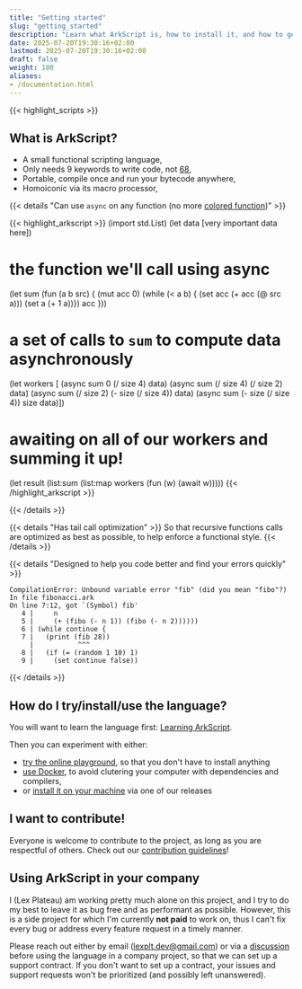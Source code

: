 ```yaml
---
title: "Getting started"
slug: "getting_started"
description: "Learn what ArkScript is, how to install it, and how to get started with it"
date: 2025-07-20T19:30:16+02:00
lastmod: 2025-07-20T19:30:16+02:00
draft: false
weight: 100
aliases:
- /documentation.html
---
```


{{< highlight_scripts >}}

## What is ArkScript?

- A small functional scripting language,
- Only needs 9 keywords to write code, not [68](https://en.wikipedia.org/wiki/List_of_Java_keywords),
- Portable, compile once and run your bytecode anywhere,
- Homoiconic via its macro processor,

{{< details "Can use `async` on any function (no more [colored function](https://journal.stuffwithstuff.com/2015/02/01/what-color-is-your-function/))" >}}

{{< highlight_arkscript >}}
(import std.List)
(let data [very important data here])
# the function we'll call using async
(let sum (fun (a b src) {
  (mut acc 0)
  (while (< a b) {
    (set acc (+ acc (@ src a)))
    (set a (+ 1 a))})
  acc }))
# a set of calls to `sum` to compute data asynchronously
(let workers [
  (async sum 0 (/ size 4) data)
  (async sum (/ size 4) (/ size 2) data)
  (async sum (/ size 2) (- size (/ size 4)) data)
  (async sum (- size (/ size 4)) size data)])
# awaiting on all of our workers and summing it up!
(let result (list:sum (list:map workers (fun (w) (await w)))))
{{< /highlight_arkscript >}}

{{< /details >}}

{{< details "Has tail call optimization" >}}
So that recursive functions calls are optimized as best as possible, to help enforce a functional style.
{{< /details >}}

{{< details "Designed to help you code better and find your errors quickly" >}}
```shell
CompilationError: Unbound variable error "fib" (did you mean "fibo"?)
In file fibonacci.ark
On line 7:12, got `(Symbol) fib'
   4 |     n
   5 |     (+ (fibo (- n 1)) (fibo (- n 2))))))
   6 | (while continue {
   7 |   (print (fib 28))
     |           ^^^
   8 |   (if (= (random 1 10) 1)
   9 |     (set continue false))
```
{{< /details >}}

## How do I try/install/use the language?

You will want to learn the language first: [Learning ArkScript](/docs/tutorials/language).

Then you can experiment with either:

- [try the online playground](https://playground.arkscript-lang.dev), so that you don't have to install anything
- [use Docker](/docs/prologue/building#using-docker), to avoid clutering your computer with dependencies and compilers,
- or [install it on your machine](/docs/prologue/building#installing-from-a-release) via one of our releases

## I want to contribute!

Everyone is welcome to contribute to the project, as long as you are respectful of others. Check out our [contribution guidelines](/docs/guides/contributing)!

## Using ArkScript in your company

I (Lex Plateau) am working pretty much alone on this project, and I try to do my best to leave it as bug free and as performant as possible. However, this is a side project for which I'm currently **not paid** to work on, thus I can't fix every bug or address every feature request in a timely manner.

Please reach out either by email (lexplt.dev@gmail.com) or via a [discussion](https://github.com/orgs/ArkScript-lang/discussions) before using the language in a company project, so that we can set up a support contract. If you don't want to set up a contract, your issues and support requests won't be prioritized (and possibly left unanswered).
